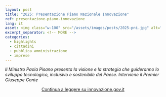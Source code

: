 ```yaml
---
layout: post
title: "2025: Presentazione Piano Nazionale Innovazione"
ref: presentazione-piano-innovazione
lang: it
asset: <img class="w-100" src="/assets/images/posts/2025-pni.jpg" alt="Immagine che rappresenta una rete a maglie"/>
excerpt_separator: <!-- MORE -->
categories:
  - highlights
  - cittadini
  - pubblica amministrazione
  - imprese
---
```


_Il Ministro Paola Pisano presenta la visione e la strategia che guideranno lo sviluppo tecnologico, inclusivo e sostenibile del Paese. Interviene il Premier Giuseppe Conte_

<!-- MORE -->


<p style="text-align: center">
<a target="_blank" href="https://innovazione.gov.it/presentazione-piano-innovazione/" class="btn btn-lg btn-primary">Continua a leggere su innovazione.gov.it</a>
</p>